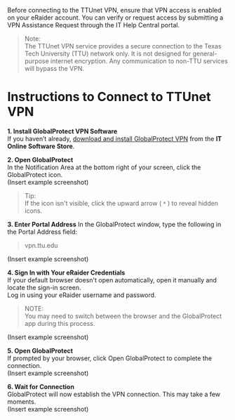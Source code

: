 Before connecting to the TTUnet VPN, ensure that VPN access is enabled on your eRaider account. You can verify or request access by submitting a VPN Assistance Request through the IT Help Central portal.
>Note:<br>
The TTUnet VPN service provides a secure connection to the Texas Tech University (TTU) network only. It is not designed for general-purpose internet encryption. Any communication to non-TTU services will bypass the VPN.
# Instructions to Connect to TTUnet VPN
**1. Install GlobalProtect VPN Software<br>**
If you haven’t already, [download and install GlobalProtect VPN](download-win.md) from the **IT Online Software Store**.<br>

**2. Open GlobalProtect**<br>
In the Notification Area at the bottom right of your screen, click the GlobalProtect icon.<br>
(Insert example screenshot)
>Tip:<br>
If the icon isn't visible, click the upward arrow ( ˄ ) to reveal hidden icons.

**3. Enter Portal Address**
In the GlobalProtect window, type the following in the Portal Address field:
>vpn.ttu.edu

(Insert example screenshot)

**4. Sign In with Your eRaider Credentials**<br>
If your default browser doesn't open automatically, open it manually and locate the sign-in screen.<br>
Log in using your eRaider username and password.
>NOTE:<br>
You may need to switch between the browser and the GlobalProtect app during this process.

(Insert example screenshot)

**5. Open GlobalProtect**<br>
If prompted by your browser, click Open GlobalProtect to complete the connection.<br>
(Insert example screenshot)

**6. Wait for Connection**<br>
GlobalProtect will now establish the VPN connection. This may take a few moments.<br>
(Insert example screenshot)
